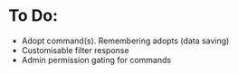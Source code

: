 # To Do:
- Adopt command(s). Remembering adopts (data saving)
- Customisable filter response
- Admin permission gating for commands
